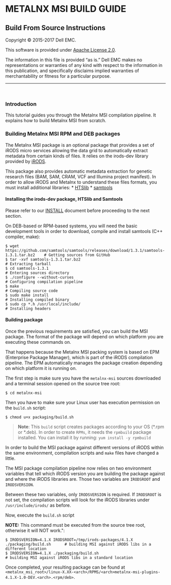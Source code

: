 # METALNX MSI BUILD GUIDE

## Build From Source Instructions

Copyright © 2015-2017 Dell EMC.

This software is provided under [Apache License 2.0](http://www.apache.org/licenses/LICENSE-2.0).

The information in this file is provided “as is.” Dell EMC makes no representations or warranties of any kind with respect to the information in this publication, and specifically disclaims implied warranties of merchantability or fitness for a particular purpose.

-------------------------------- 

<br>

### Introduction

<a name="Introduction"></a>

This tutorial guides you through the Metalnx MSI compilation pipeline. It explains how to build Metalnx MSI from scratch.

### Building Metalnx MSI RPM and DEB packages

The Metalnx MSI package is an optional package that provides a set of iRODS micro services allowing the data grid to automatically extract metadata from certain kinds of files. It relies on the irods-dev library provided by  [iRODS][irods-dev-download].

This package also provides automatic metadata extraction for genetic research files (BAM, SAM, CRAM, VCF and Illumina project manifest). In order to allow iRODS and Metalnx to understand these files formats, you must install additional libraries:
    * [HTSlib][htslib-download]
	* [samtools][samtools-download]

#### Installing the irods-dev package, HTSlib and Samtools

Please refer to our [INSTALL](INSTALL.md#resolving-metalnx-msi-dependencies) document before proceeding to the next section.

On DEB-based or RPM-based systems, you will need the basic development tools in order to download, compile and install samtools (C++ compiler, make):

    $ wget https://github.com/samtools/samtools/releases/download/1.3.1/samtools-1.3.1.tar.bz2    # Getting sources from GitHub
    $ tar -xvf samtools-1.3.1.tar.bz2															  # Extracting tarball
    $ cd samtools-1.3.1																			  # Entering sources directory
    $ ./configure --without-curses																  # Configuring compilation pipeline
    $ make																						  # Compiling source code
    $ sudo make install																			  # Installing compiled binary
    $ sudo cp *.h /usr/local/include/															  # Installing headers

#### Building package

Once the previous requirements are satisfied, you can build the MSI package. The format of the package will depend on which platform you are executing these commands on. 

That happens because the Metalnx MSI packing system is based on EPM (Enterprise Package Manager), which is part of the iRODS compilation pipeline. The EPM automatically manages the package creation depending on which platform it is running on.

The first step is make sure you have the `metalnx-msi` sources downloaded and a terminal session opened on the source tree root:

    $ cd metalnx-msi
	
Then you have to make sure your Linux user has execution permission on the `build.sh` script:

    $ chmod u+x packaging/build.sh
	
> __Note__: This `build` script creates packages according to your OS (*.rpm or *.deb). In order to create `RPMs`,
 it needs the `rpmbuild` package installed. You can install it by running: `yum install -y rpmbuild`

In order to build the MSI package against different versions of iRODS within the same environment, compilation scripts and `make` files have changed a little. 

The MSI package compilation pipeline now relies on two environment variables that tell which iRODS version you are building the package against and where the iRODS libraries are. Those two variables are `IRODSROOT` and `IRODSVERSION`.

Between these two variables, only `IRODSVERSION` is required. If `IRODSROOT` is not set, the compilation scripts will look for the iRODS libraries under `/usr/include/irods/` as before.
	
Now, execute the `build.sh` script

**NOTE:** This command must be executed from the source tree root, otherwise it will NOT work.":

	$ IRODSVERSION=4.1.X IRODSROOT=/tmp/irods-packages/4.1.X ./packaging/build.sh      # building MSI against iRODS libs in a different location
    $ IRODSVERSION=4.1.X ./packaging/build.sh                                           # building MSI against iRODS libs in a standard location

Once completed, your resulting package can be found at `<metalnx_msi_root>/linux-X.XX-<arch>/RPMS/<arch>metalnx-msi-plugins-4.1.X-1.0-DEV.<arch>.<rpm/deb>`.

[irods-dev-download]: http://irods.org/download/
[htslib-download]: https://github.com/samtools/htslib/releases/download/1.3.1/htslib-1.3.1.tar.bz2
[samtools-download]: https://github.com/samtools/samtools/releases/download/1.3.1/samtools-1.3.1.tar.bz2
